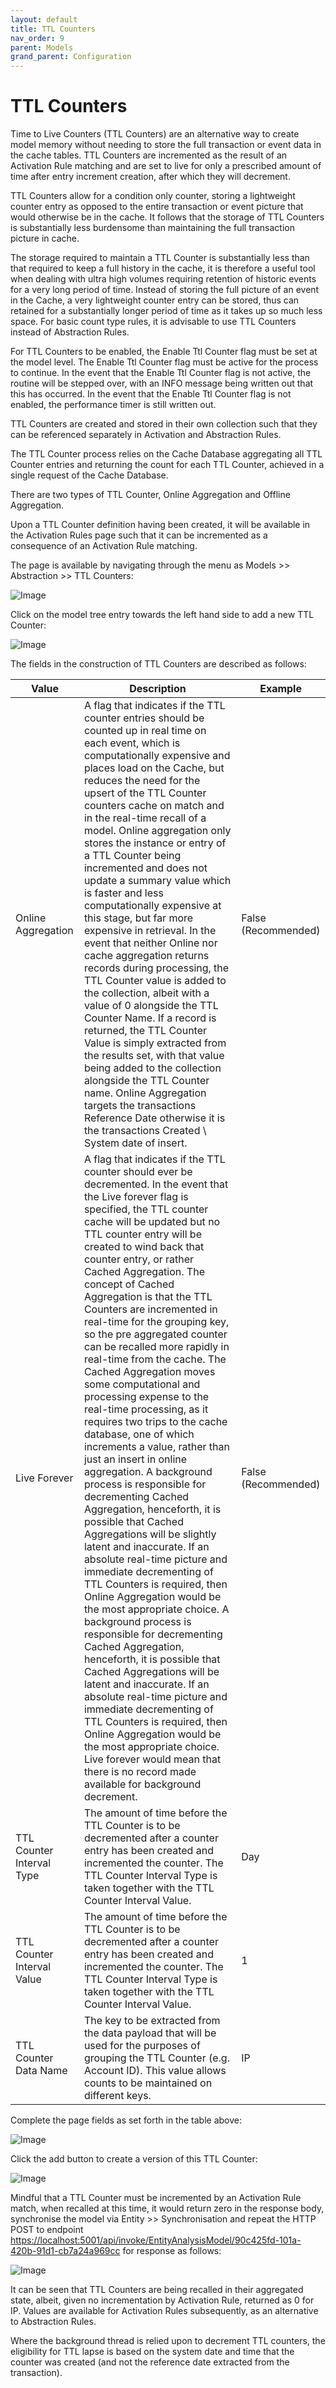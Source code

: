 ```yaml
---
layout: default
title: TTL Counters
nav_order: 9
parent: Models
grand_parent: Configuration
---
```


# TTL Counters

Time to Live Counters (TTL Counters) are an alternative way to create model memory without needing to store the full transaction or event data in the cache tables.  TTL Counters are incremented as the result of an Activation Rule matching and are set to live for only a prescribed amount of time after entry increment creation, after which they will decrement.

TTL Counters allow for a condition only counter, storing a lightweight counter entry as opposed to the entire transaction or event picture that would otherwise be in the cache.  It follows that the storage of TTL Counters is substantially less burdensome than maintaining the full transaction picture in cache.

The storage required to maintain a TTL Counter is substantially less than that required to keep a full history in the cache,  it is therefore a useful tool when dealing with ultra high volumes requiring retention of historic events for a very long period of time.  Instead of storing the full picture of an event in the Cache,  a very lightweight counter entry can be stored,  thus can retained for a substantially longer period of time as it takes up so much less space.  For basic count type rules,  it is advisable to use TTL Counters instead of Abstraction Rules.

For TTL Counters to be enabled,  the Enable Ttl Counter flag must be set at the model level.  The Enable Ttl Counter flag must be active for the process to continue.  In the event that the Enable Ttl Counter flag is not active,  the routine will be stepped over, with an INFO message being written out that this has occurred. In the event that the Enable Ttl Counter flag is not enabled,  the performance timer is still written out.

TTL Counters are created and stored in their own collection such that they can be referenced separately in Activation and Abstraction Rules.

The TTL Counter process relies on the Cache Database aggregating all TTL Counter entries and returning the count for each TTL Counter, achieved in a single request of the Cache Database.

There are two types of TTL Counter,  Online Aggregation and Offline Aggregation.

Upon a TTL Counter definition having been created, it will be available in the Activation Rules page such that it can be incremented as a consequence of an Activation Rule matching.

The page is available by navigating through the menu as Models >> Abstraction >> TTL Counters:

![Image](TopOfTreeTTLCounters.png)

Click on the model tree entry towards the left hand side to add a new TTL Counter:

![Image](EmptyTTLCounterEntry.png)

The fields in the construction of TTL Counters are described as follows:

| Value                      | Description                                                                                                                                                                                                                                                                                                                                                                                                                                                                                                                                                                                                                                                                                                                                                                                                                                                                                                                                                                                                                                                                                                                                                                                                                                                                                                                                                                                                                                                               | Example             |
|----------------------------|---------------------------------------------------------------------------------------------------------------------------------------------------------------------------------------------------------------------------------------------------------------------------------------------------------------------------------------------------------------------------------------------------------------------------------------------------------------------------------------------------------------------------------------------------------------------------------------------------------------------------------------------------------------------------------------------------------------------------------------------------------------------------------------------------------------------------------------------------------------------------------------------------------------------------------------------------------------------------------------------------------------------------------------------------------------------------------------------------------------------------------------------------------------------------------------------------------------------------------------------------------------------------------------------------------------------------------------------------------------------------------------------------------------------------------------------------------------------------|---------------------|
| Online Aggregation         | A flag that indicates if the TTL counter entries should be counted up in real time on each event,  which is computationally expensive and places load on the Cache,  but reduces the need for the upsert of the TTL Counter counters cache on match and in the real-time recall of a model. Online aggregation only stores the instance or entry of a TTL Counter being incremented and does not update a summary value which is faster and less computationally expensive at this stage, but far more expensive in retrieval. In the event that neither Online nor cache aggregation returns records during processing, the TTL Counter value is added to the collection,  albeit with a value of 0 alongside the TTL Counter Name.  If a record is returned,  the TTL Counter Value is simply extracted from the results set,  with that value being added to the collection alongside the TTL Counter name.  Online Aggregation targets the transactions Reference Date otherwise it is the transactions Created \ System date of insert.                                                                                                                                                                                                                                                                                                                                                                                                                              | False (Recommended) |
| Live Forever               | A flag that indicates if the TTL counter should ever be decremented. In the event that the Live forever flag is specified,   the TTL counter cache will be updated but no TTL counter entry will be created to wind back that counter entry, or rather Cached Aggregation. The concept of Cached Aggregation is that the TTL Counters are incremented in real-time for the grouping key, so the pre aggregated counter can be recalled more rapidly in real-time from the cache.  The Cached Aggregation moves some computational and processing expense to the real-time processing, as it requires two trips to the cache database,  one of which increments a value,  rather than just an insert in online aggregation. A background process is responsible for decrementing Cached Aggregation,  henceforth,  it is possible that Cached Aggregations will be slightly latent and inaccurate.  If an absolute real-time picture and immediate decrementing of TTL Counters is required, then Online Aggregation would be the most appropriate choice. A background process is responsible for decrementing Cached Aggregation,  henceforth,  it is possible that Cached Aggregations will be latent and inaccurate.  If an absolute real-time picture and immediate decrementing of TTL Counters is required, then Online Aggregation would be the most appropriate choice.  Live forever would mean that there is no record made available for background decrement. | False (Recommended) |
| TTL Counter Interval Type  | The amount of time before the TTL Counter is to be decremented after a counter entry has been created and incremented the counter.  The TTL Counter Interval Type is taken together with the TTL Counter Interval Value.                                                                                                                                                                                                                                                                                                                                                                                                                                                                                                                                                                                                                                                                                                                                                                                                                                                                                                                                                                                                                                                                                                                                                                                                                                                  | Day                 |
| TTL Counter Interval Value | The amount of time before the TTL Counter is to be decremented after a counter entry has been created and incremented the counter.  The TTL Counter Interval Type is taken together with the TTL Counter Interval Value.                                                                                                                                                                                                                                                                                                                                                                                                                                                                                                                                                                                                                                                                                                                                                                                                                                                                                                                                                                                                                                                                                                                                                                                                                                                  | 1                   |
| TTL Counter Data Name      | The key to be extracted from the data payload that will be used for the purposes of grouping the TTL Counter (e.g. Account ID).  This value allows counts to be maintained on different keys.                                                                                                                                                                                                                                                                                                                                                                                                                                                                                                                                                                                                                                                                                                                                                                                                                                                                                                                                                                                                                                                                                                                                                                                                                                                                             | IP                  |

Complete the page fields as set forth in the table above:

![Image](EmptyTTLCounterEntry.png)

Click the add button to create a version of this TTL Counter:

![Image](TTLCounterAddedForIP.png)

Mindful that a TTL Counter must be incremented by an Activation Rule match,  when recalled at this time, it would return zero in the response body, synchronise the model via Entity >> Synchronisation and repeat the HTTP POST to endpoint [https://localhost:5001/api/invoke/EntityAnalysisModel/90c425fd-101a-420b-91d1-cb7a24a969cc](https://localhost:5001/api/invoke/EntityAnalysisModel/90c425fd-101a-420b-91d1-cb7a24a969cc) for response as follows:

![Image](TTLCounterResponse.png)

It can be seen that TTL Counters are being recalled in their aggregated state, albeit, given no incrementation by Activation Rule,  returned as 0 for IP. Values are available for Activation Rules subsequently,  as an alternative to Abstraction Rules.

Where the background thread is relied upon to decrement TTL counters,  the eligibility for TTL lapse is based on the system date and time that the counter was created (and not the reference date extracted from the transaction).
